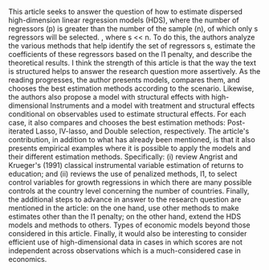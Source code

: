 This article seeks to answer the question of how to estimate dispersed high-dimension linear regression models (HDS), where the number of regressors (p) is greater than the number of the sample (n), of which only s regressors will be selected. , where s << n.
To do this, the authors analyze the various methods that help identify the set of regressors s, estimate the coefficients of these regressors based on the l1 penalty, and describe the theoretical results.
I think the strength of this article is that the way the text is structured helps to answer the research question more assertively. As the reading progresses, the author presents models, compares them, and chooses the best estimation methods according to the scenario. Likewise, the authors also propose a model with structural effects with high-dimensional Instruments and a model with treatment and structural effects conditional on observables used to estimate structural effects. For each case, it also compares and chooses the best estimation methods: Post-iterated Lasso, IV-lasso, and Double selection, respectively.
The article's contribution, in addition to what has already been mentioned, is that it also presents empirical examples where it is possible to apply the models and their different estimation methods. Specifically: (i) review Angrist and Krueger's (1991) classical instrumental variable estimation of returns to education; and (ii) reviews the use of penalized methods, l1, to select control variables for growth regressions in which there are many possible controls at the country level concerning the number of countries.
 Finally, the additional steps to advance in answer to the research question are mentioned in the article: on the one hand, use other methods to make estimates other than the l1 penalty; on the other hand, extend the HDS models and methods to others. Types of economic models beyond those considered in this article. Finally, it would also be interesting to consider efficient use of high-dimensional data in cases in which scores are not independent across observations which is a much-considered case in economics.
